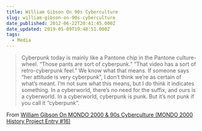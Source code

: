 ```yaml
---
title: William Gibson On 90s Cyberculture
slug: william-gibson-on-90s-cyberculture
date_published: 2012-06-22T20:41:45.000Z
date_updated: 2019-05-09T19:48:51.000Z
tags:
  - Media
---
```


> Cyberpunk today is mainly like a Pantone chip in the Pantone culture-wheel. “Those pants are sort of cyberpunk.” “That video has a sort of retro-cyberpunk feel.” We know what that means. If someone says “her attitude is very cyberpunk”, I don’t think we’re as certain of what’s meant. I’m not sure what this means, but I do think it indicates something. In a cyberworld, there’s no need for the suffix, and ours is a cyberworld. In a cyberworld, cyberpunk is punk. But it’s not punk if you call it “cyberpunk”.

From [William Gibson On MONDO 2000 & 90s Cyberculture (MONDO 2000 History Project Entry #16)](http://www.acceler8or.com/2012/05/william-gibson-on-mondo-2000-90s-cyberculture-mondo-2000-history-project-entry-16/)
